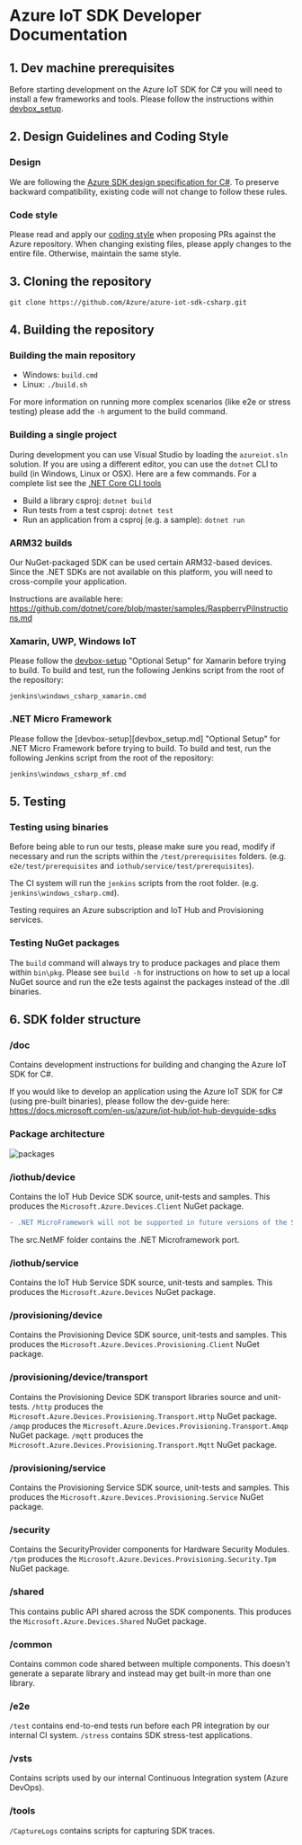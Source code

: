 # Azure IoT SDK Developer Documentation

## 1. Dev machine prerequisites

Before starting development on the Azure IoT SDK for C# you will need to install a few frameworks and tools. Please follow the instructions within [devbox_setup](devbox_setup.md).

## 2. Design Guidelines and Coding Style

### Design
We are following the [Azure SDK design specification for C#](https://azuresdkspecs.z5.web.core.windows.net/DotNetSpec.html). To preserve backward compatibility, existing code will not change to follow these rules.

### Code style
Please read and apply our [coding style](coding-style.md) when proposing PRs against the Azure repository. When changing existing files, please apply changes to the entire file. Otherwise, maintain the same style.

## 3. Cloning the repository

`git clone https://github.com/Azure/azure-iot-sdk-csharp.git`

## 4. Building the repository

### Building the main repository

* Windows: `build.cmd`
* Linux: `./build.sh`

For more information on running more complex scenarios (like e2e or stress testing) please add the `-h` argument to the build command.

### Building a single project

During development you can use Visual Studio by loading the `azureiot.sln` solution.
If you are using a different editor, you can use the `dotnet` CLI to build (in Windows, Linux or OSX). Here are a few commands. For a complete list see the [.NET Core CLI tools](https://docs.microsoft.com/en-us/dotnet/core/tools/?tabs=netcore2x)

* Build a library csproj: `dotnet build`
* Run tests from a test csproj: `dotnet test`
* Run an application from a csproj (e.g. a sample): `dotnet run`

### ARM32 builds

Our NuGet-packaged SDK can be used certain ARM32-based devices. Since the .NET SDKs are not available on this platform, you will need to cross-compile your application.

Instructions are available here: https://github.com/dotnet/core/blob/master/samples/RaspberryPiInstructions.md

### Xamarin, UWP, Windows IoT

Please follow the [devbox-setup](devbox_setup.md) "Optional Setup" for Xamarin before trying to build. To build and test, run the following Jenkins script from the root of the repository:

`jenkins\windows_csharp_xamarin.cmd`

### .NET Micro Framework

Please follow the [devbox-setup][devbox_setup.md] "Optional Setup" for .NET Micro Framework before trying to build. To build and test, run the following Jenkins script from the root of the repository:

`jenkins\windows_csharp_mf.cmd`

## 5. Testing

### Testing using binaries

Before being able to run our tests, please make sure you read, modify if necessary and run the scripts within the `/test/prerequisites` folders. (e.g. `e2e/test/prerequisites` and `iothub/service/test/prerequisites`).

The CI system will run the `jenkins` scripts from the root folder. (e.g. `jenkins\windows_csharp.cmd`).

Testing requires an Azure subscription and IoT Hub and Provisioning services.

### Testing NuGet packages

The `build` command will always try to produce packages and place them within `bin\pkg`.
Please see `build -h` for instructions on how to set up a local NuGet source and run the e2e tests against the packages instead of the .dll binaries.

## 6. SDK folder structure

### /doc

Contains development instructions for building and changing the Azure IoT SDK for C#.

If you would like to develop an application using the Azure IoT SDK for C# (using pre-built binaries), please follow the dev-guide here: https://docs.microsoft.com/en-us/azure/iot-hub/iot-hub-devguide-sdks 

### Package architecture
![packages](https://www.plantuml.com/plantuml/png/0/jLLRRi8m4Fn7oXtyNv4J80G2LLMbI2tG0xZs9bWuSLYlaTAAkpSXK48W9PJWtvsTcNtO7bdYI2xMNi_hQGY9aM6eeYKngH04APCKePIB5O-01KgWiIOaV_pb4FmfR9G0wy-N746omU3PQ0au7B9lhxTjaLbBOVaHcblBve05OA8L97G85UU9JRHniZ1QSfIXdTWnVGQHieHPm9DS7Mi4iuyf2mqoMPgeniQEJCn9YPAyp8zp3nTbNisdFRMuRLUt_uPcespUNfL4_hxOncPKmMUD-TKzujyTO7OIQ-LfpzdaeeITbLk514Ow3Hrqv8gLAhR1rksQ2-I9JGtce7YT_cEPc-Y2DL67T2z4zxkRWt2eAFCNQLmZszCrtTX-VtZb7MZCFOpr7efBQz8Pt-4YTaPOczfVl1SAkrbajxYF5jcjysD4JhQopH16aCZy-_e1 "packages")

### /iothub/device

Contains the IoT Hub Device SDK source, unit-tests and samples. 
This produces the `Microsoft.Azure.Devices.Client` NuGet package.

```diff
- .NET MicroFramework will not be supported in future versions of the SDK.
```
The src.NetMF folder contains the .NET Microframework port.

### /iothub/service

Contains the IoT Hub Service SDK source, unit-tests and samples.
This produces the `Microsoft.Azure.Devices` NuGet package.

### /provisioning/device

Contains the Provisioning Device SDK source, unit-tests and samples.
This produces the `Microsoft.Azure.Devices.Provisioning.Client` NuGet package.

### /provisioning/device/transport

Contains the Provisioning Device SDK transport libraries source and unit-tests.
`/http` produces the `Microsoft.Azure.Devices.Provisioning.Transport.Http` NuGet package.
`/amqp` produces the `Microsoft.Azure.Devices.Provisioning.Transport.Amqp` NuGet package.
`/mqtt` produces the `Microsoft.Azure.Devices.Provisioning.Transport.Mqtt` NuGet package.

### /provisioning/service

Contains the Provisioning Service SDK source, unit-tests and samples.
This produces the `Microsoft.Azure.Devices.Provisioning.Service` NuGet package.

### /security

Contains the SecurityProvider components for Hardware Security Modules.
`/tpm` produces the `Microsoft.Azure.Devices.Provisioning.Security.Tpm` NuGet package.

### /shared

This contains public API shared across the SDK components.
This produces the `Microsoft.Azure.Devices.Shared` NuGet package.

### /common

Contains common code shared between multiple components. This doesn't generate a separate library and instead may get built-in more than one library.

### /e2e

`/test` contains end-to-end tests run before each PR integration by our internal CI system.
`/stress` contains SDK stress-test applications.

### /vsts

Contains scripts used by our internal Continuous Integration system (Azure DevOps).

### /tools

`/CaptureLogs` contains scripts for capturing SDK traces.
